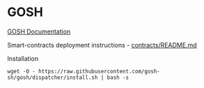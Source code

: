 # GOSH

[GOSH Documentation](https://docs.gosh.sh/)

Smart-contracts deployment instructions - [contracts/README.md](contracts/README.md)

Installation
```
wget -O - https://raw.githubusercontent.com/gosh-sh/gosh/dispatcher/install.sh | bash -s
```
